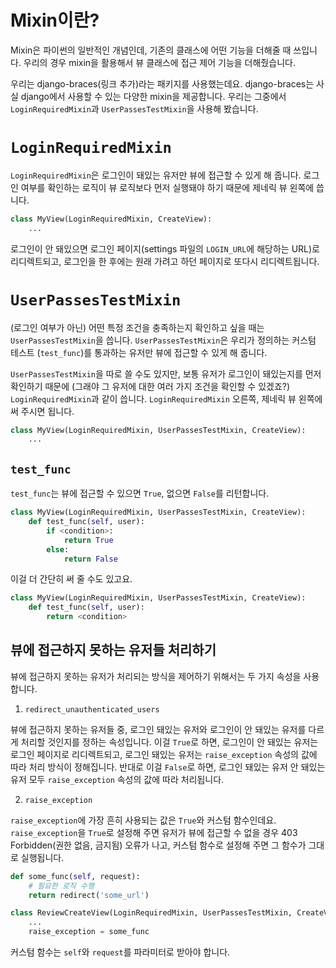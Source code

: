 # Mixin이란?

Mixin은 파이썬의 일반적인 개념인데, 기존의 클래스에 어떤 기능을 더해줄 때 쓰입니다. 우리의 경우 mixin을 활용해서 뷰 클래스에 접근 제어 기능을 더해줬습니다.

우리는 django-braces(링크 추가)라는 패키지를 사용했는데요. django-braces는 사실 django에서 사용할 수 있는 다양한 mixin을 제공합니다. 우리는 그중에서 `LoginRequiredMixin`과 `UserPassesTestMixin`을 사용해 봤습니다.

# `LoginRequiredMixin`

`LoginRequiredMixin`은 로그인이 돼있는 유저만 뷰에 접근할 수 있게 해 줍니다. 로그인 여부를 확인하는 로직이 뷰 로직보다 먼저 실행돼야 하기 때문에 제네릭 뷰 왼쪽에 씁니다.

```python
class MyView(LoginRequiredMixin, CreateView):
    ...
```

로그인이 안 돼있으면 로그인 페이지(settings 파일의 `LOGIN_URL`에 해당하는 URL)로 리디렉트되고, 로그인을 한 후에는 원래 가려고 하던 페이지로 또다시 리디렉트됩니다.

# `UserPassesTestMixin`

(로그인 여부가 아닌) 어떤 특정 조건을 충족하는지 확인하고 싶을 때는 `UserPassesTestMixin`을 씁니다. `UserPassesTestMixin`은 우리가 정의하는 커스텀 테스트 (`test_func`)를 통과하는 유저만 뷰에 접근할 수 있게 해 줍니다.

`UserPassesTestMixin`을 따로 쓸 수도 있지만, 보통 유저가 로그인이 돼있는지를 먼저 확인하기 때문에 (그래야 그 유저에 대한 여러 가지 조건을 확인할 수 있겠죠?) `LoginRequiredMixin`과 같이 씁니다. `LoginRequiredMixin` 오른쪽, 제네릭 뷰 왼쪽에 써 주시면 됩니다.

```python
class MyView(LoginRequiredMixin, UserPassesTestMixin, CreateView):
    ...
```

## `test_func`

`test_func`는 뷰에 접근할 수 있으면 `True`, 없으면 `False`를 리턴합니다.

```python
class MyView(LoginRequiredMixin, UserPassesTestMixin, CreateView):
    def test_func(self, user):
        if <condition>:
            return True
        else:
            return False
```

이걸 더 간단히 써 줄 수도 있고요.

```python
class MyView(LoginRequiredMixin, UserPassesTestMixin, CreateView):
    def test_func(self, user):
        return <condition>
```

## 뷰에 접근하지 못하는 유저들 처리하기

뷰에 접근하지 못하는 유저가 처리되는 방식을 제어하기 위해서는 두 가지 속성을 사용합니다.

1. `redirect_unauthenticated_users`

뷰에 접근하지 못하는 유저들 중, 로그인 돼있는 유저와 로그인이 안 돼있는 유저를 다르게 처리할 것인지를 정하는 속성입니다. 이걸 `True`로 하면, 로그인이 안 돼있는 유저는 로그인 페이지로 리디렉트되고, 로그인 돼있는 유저는 `raise_exception` 속성의 값에 따라 처리 방식이 정해집니다. 반대로 이걸 `False`로 하면, 로그인 돼있는 유저 안 돼있는 유저 모두 `raise_exception` 속성의 값에 따라 처리됩니다.

2. `raise_exception`

`raise_exception`에 가장 흔히 사용되는 값은 `True`와 커스텀 함수인데요. `raise_exception`을 `True`로 설정해 주면 유저가 뷰에 접근할 수 없을 경우 403 Forbidden(권한 없음, 금지됨) 오류가 나고, 커스텀 함수로 설정해 주면 그 함수가 그대로 실행됩니다.

```python
def some_func(self, request):
    # 필요한 로직 수행
    return redirect('some_url')

class ReviewCreateView(LoginRequiredMixin, UserPassesTestMixin, CreateView):
    ...   
    raise_exception = some_func
```

커스텀 함수는 `self`와 `request`를 파라미터로 받아야 합니다.
